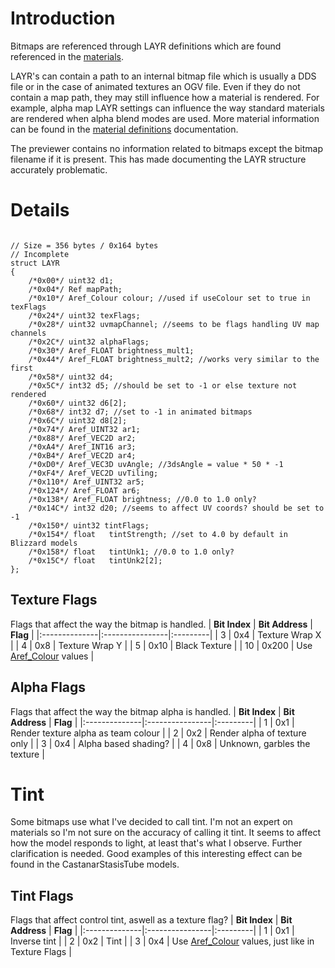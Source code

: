 # Introduction #

Bitmaps are referenced through LAYR definitions which are found referenced in the [materials](MaterialDefinitions.md).

LAYR's can contain a path to an internal bitmap file which is usually a DDS file or in the case of animated textures an OGV file. Even if they do not contain a map path, they may still influence how a material is rendered. For example, alpha map LAYR settings can influence the way standard materials are rendered when alpha blend modes are used. More material information can be found in the [material definitions](MaterialDefinitions.md) documentation.

The previewer contains no information related to bitmaps except the bitmap filename if it is present. This has made documenting the LAYR structure accurately problematic.

# Details #

```

// Size = 356 bytes / 0x164 bytes
// Incomplete
struct LAYR
{
    /*0x00*/ uint32 d1;
    /*0x04*/ Ref mapPath;
    /*0x10*/ Aref_Colour colour; //used if useColour set to true in texFlags
    /*0x24*/ uint32 texFlags; 
    /*0x28*/ uint32 uvmapChannel; //seems to be flags handling UV map channels
    /*0x2C*/ uint32 alphaFlags;
    /*0x30*/ Aref_FLOAT brightness_mult1;
    /*0x44*/ Aref_FLOAT brightness_mult2; //works very similar to the first
    /*0x58*/ uint32 d4;
    /*0x5C*/ int32 d5; //should be set to -1 or else texture not rendered
    /*0x60*/ uint32 d6[2];
    /*0x68*/ int32 d7; //set to -1 in animated bitmaps
    /*0x6C*/ uint32 d8[2];
    /*0x74*/ Aref_UINT32 ar1;
    /*0x88*/ Aref_VEC2D ar2;
    /*0xA4*/ Aref_INT16 ar3;
    /*0xB4*/ Aref_VEC2D ar4;
    /*0xD0*/ Aref_VEC3D uvAngle; //3dsAngle = value * 50 * -1
    /*0xF4*/ Aref_VEC2D uvTiling;
    /*0x110*/ Aref_UINT32 ar5;
    /*0x124*/ Aref_FLOAT ar6;
    /*0x138*/ Aref_FLOAT brightness; //0.0 to 1.0 only?
    /*0x14C*/ int32 d20; //seems to affect UV coords? should be set to -1
    /*0x150*/ uint32 tintFlags;
    /*0x154*/ float   tintStrength; //set to 4.0 by default in Blizzard models
    /*0x158*/ float   tintUnk1; //0.0 to 1.0 only?
    /*0x15C*/ float   tintUnk2[2];
};

```

## Texture Flags ##
Flags that affect the way the bitmap is handled.
| **Bit Index** | **Bit Address** | **Flag** |
|:--------------|:----------------|:---------|
| 3 | 0x4 | Texture Wrap X |
| 4 | 0x8 | Texture Wrap Y |
| 5 | 0x10 | Black Texture |
| 10 | 0x200 | Use [Aref\_Colour](References.md) values |

## Alpha Flags ##
Flags that affect the way the bitmap alpha is handled.
| **Bit Index** | **Bit Address** | **Flag** |
|:--------------|:----------------|:---------|
| 1 | 0x1 | Render texture alpha as team colour |
| 2 | 0x2 | Render alpha of texture only |
| 3 | 0x4 | Alpha based shading? |
| 4 | 0x8 | Unknown, garbles the texture |

# Tint #
Some bitmaps use what I've decided to call tint. I'm not an expert on materials so I'm not sure on the accuracy of calling it tint. It seems to affect how the model responds to light, at least that's what I observe. Further clarification is needed. Good examples of this interesting effect can be found in the CastanarStasisTube models.

## Tint Flags ##
Flags that affect control tint, aswell as a texture flag?
| **Bit Index** | **Bit Address** | **Flag** |
|:--------------|:----------------|:---------|
| 1 | 0x1 | Inverse tint |
| 2 | 0x2 | Tint |
| 3 | 0x4 | Use [Aref\_Colour](References.md) values, just like in Texture Flags |